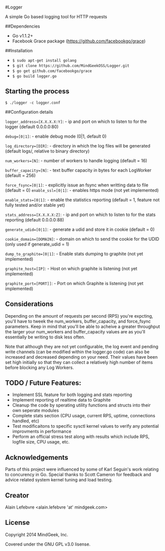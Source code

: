 #Logger

A simple Go based logging tool for HTTP requests

##Dependencies

- Go v1.1.2+ 
- Facebook Grace package (https://github.com/facebookgo/grace)

##Installation

- `$ sudo apt-get install golang`
- `$ git clone https://github.com/MindGeekOSS/Logger.git`
- `$ go get github.com/facebookgo/grace`
- `$ go build logger.go`

## Starting the process

`$ ./logger -c logger.conf`


##Configuration details

`logger_address=[X.X.X.X:Y]`: 
	- ip and port on which to listen to for the logger (default 0.0.0.0:80)

`debug=[0|1]`: 
	- enable debug mode (0|1, default 0)

`log_directory=[DIR]`: 
	- directory in which the log files will be generated (default logs/, relative to binary directory)

`num_workers=[N]`: 
	- number of workers to handle logging (default = 16)

`buffer_capacity=[N]`:
	- text buffer capacity in bytes for each LogWorker (default = 256)

`force_fsync=[0|1]`:
	- explicitly issue an fsync when writting data to file (default = 0)
`enable_ssl=[0|1]`:
	- enables https mode (not yet implemented)

`enable_stats=[0|1]`:
	- enable the statistics reporting (default = 1, feature not fully tested and/or stable yet)

`stats_address=[X.X.X.X:Z]`:
	- ip and port on which to listen to for the stats reporting (default 0.0.0.0:88)

`generate_udid=[0|1]`:
	- generate a udid and store it in cookie (default = 0)

`cookie_domain=[DOMAIN]`:
	- domain on which to send the cookie for the UDID (only used if generate_udid = 1)

`dump_to_graphite=[0|1]`:
	- Enable stats dumping to graphite (not yet implemented)

`graphite_host=[IP]`:
	- Host on which graphite is listening (not yet implemented)

`graphite_port=[PORT]]`:
	- Port on which Graphite is listening (not yet implemented)


## Considerations

Depending on the amount of requests per second (RPS) you're expcting, you'll have to tweek the num_workers, buffer_capacity, and force_fsync parameters.  Keep in mind that you'll be able to acheive a greater throughput the larger your 
num_workers and buffer_capacity values are as you'll essentially be writing to disk less often.

Note that although they are not yet configurable, the log event and pending write channels (can be modified within the logger.go code) can also be increased and decreased depending on your need.  Their values have been set high initially so that they can collect a relatively high number of items before blocking any Log Workers.


## TODO / Future Features:

- Implement SSL feature for both logging and stats reporting
- Implement reporting of realtime data to Graphite
- Cleanup the code by sperating utility functions and structs into their own seperate modules
- Complete stats section (CPU usage, current RPS, uptime, connections handled, etc)
- Test modificaitons to specific sysctl kernel values to verify any potential improvments in performance
- Perform an official stress test along with results which include RPS, logfile size, CPU usage, etc.


## Acknowledgements 

Parts of this project were influenced by some of Karl Seguin's work relating to concurency in Go.
Special thanks to Scott Cameron for feedback and advice related system kernel tuning and load testing.


## Creator

Alain Lefebvre <alain.lefebvre 'at' mindgeek.com>


## License

Copyright 2014 MindGeek, Inc.

Covered under the GNU GPL v3.0 lisense.
